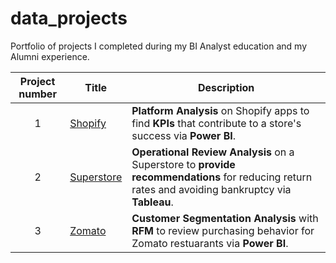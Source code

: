 # data_projects
Portfolio of projects I completed during my BI Analyst education and my Alumni experience.

| Project number | Title | Description |
| :-----------: | ----------- |----------- |
| 1 | [Shopify](https://github.com/mo-forrest/data_projects/tree/main/Shopify) | **Platform Analysis** on Shopify apps to find **KPIs** that contribute to a store's success via **Power BI**.|
| 2 | [Superstore](https://github.com/mo-forrest/data_projects/tree/main/Superstore)| **Operational Review Analysis** on a Superstore to **provide recommendations** for reducing return rates and avoiding bankruptcy via **Tableau**.
| 3 | [Zomato](https://github.com/mo-forrest/data_projects/tree/main/Zomato)| **Customer Segmentation Analysis** with **RFM** to review purchasing behavior for Zomato restuarants via **Power BI**.
